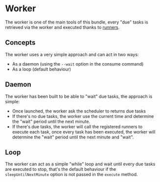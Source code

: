 # Worker

The worker is one of the main tools of this bundle, every "due" tasks is retrieved via the worker
and executed thanks to [runners](runners.md).

## Concepts

The worker uses a very simple approach and can act in two ways:

- As a daemon (using the `--wait` option in the consume command)
- As a loop (default behaviour)

## Daemon

The worker has been built to be able to "wait" due tasks, the approach is simple:

- Once launched, the worker ask the scheduler to returns due tasks
- If there's no due tasks, the worker use the current time and determine the "wait" period until the next minute.
- If there's due tasks, the worker will call the registered runners to execute each task, once every task
has been executed, the worker will determine the "wait" period until the next minute and "wait".

## Loop

The worker can act as a simple "while" loop and wait until every due tasks are executed to stop,
that's the default behaviour if the `sleepUntilNextMinute` option is not passed in the `execute` method.
